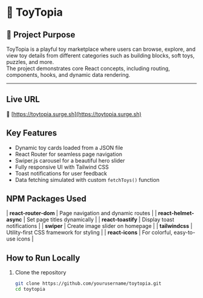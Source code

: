 # 🧸 ToyTopia

## 📘 Project Purpose
ToyTopia is a playful toy marketplace where users can browse, explore, and view toy details from different categories such as building blocks, soft toys, puzzles, and more.  
The project demonstrates core React concepts, including routing, components, hooks, and dynamic data rendering.

---

##  Live URL
🔗 [https://toytopia.surge.sh](https://toytopia.surge.sh)


## Key Features
-  Dynamic toy cards loaded from a JSON file  
-  React Router for seamless page navigation  
-  Swiper.js carousel for a beautiful hero slider  
-  Fully responsive UI with Tailwind CSS  
-  Toast notifications for user feedback  
-  Data fetching simulated with custom `fetchToys()` function  



##  NPM Packages Used

| **react-router-dom** | Page navigation and dynamic routes |
| **react-helmet-async** | Set page titles dynamically |
| **react-toastify** | Display toast notifications |
| **swiper** | Create image slider on homepage |
| **tailwindcss** | Utility-first CSS framework for styling |
| **react-icons** | For colorful, easy-to-use icons |



##  How to Run Locally
1. Clone the repository  
   ```bash
   git clone https://github.com/yourusername/toytopia.git
   cd toytopia
